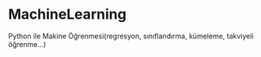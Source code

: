 # MachineLearning
Python ile Makine Öğrenmesi(regresyon, sınıflandırma, kümeleme, takviyeli öğrenme...)
